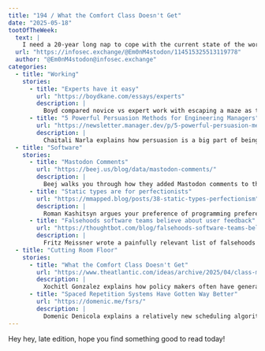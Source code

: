 ```yaml
---
title: "194 / What the Comfort Class Doesn't Get"
date: "2025-05-18"
tootOfTheWeek:
  text: |
    I need a 20-year long nap to cope with the current state of the world.
  url: "https://infosec.exchange/@Em0nM4stodon/114515325513119778"
  author: "@Em0nM4stodon@infosec.exchange"
categories:
  - title: "Working"
    stories:
      - title: "Experts have it easy"
        url: "https://boydkane.com/essays/experts"
        description: |
          Boyd compared novice vs expert work with escaping a maze as the example.
      - title: "5 Powerful Persuasion Methods for Engineering Managers"
        url: "https://newsletter.manager.dev/p/5-powerful-persuasion-methods-for"
        description: |
          Chaitali Narla explains how persuasion is a big part of being an engineering manager, and gives examples of different techniques.
  - title: "Software"
    stories:
      - title: "Mastodon Comments"
        url: "https://beej.us/blog/data/mastodon-comments/"
        description: |
          Beej walks you through how they added Mastodon comments to their blog posts.
      - title: "Static types are for perfectionists"
        url: "https://mmapped.blog/posts/38-static-types-perfectionism"
        description: |
          Roman Kashitsyn argues your preference of programming preferences stem largely from your childhood.
      - title: "Falsehoods software teams believe about user feedback"
        url: "https://thoughtbot.com/blog/falsehoods-software-teams-believe-about-user-feedback"
        description: |
          Fritz Meissner wrote a painfully relevant list of falsehoods for user feedback.
  - title: "Cutting Room Floor"
    stories:
      - title: "What the Comfort Class Doesn't Get"
        url: "https://www.theatlantic.com/ideas/archive/2025/04/class-money-finances/682301/"
        description: |
          Xochitl Gonzalez explains how policy makers often have generational wealth and live a different live than the people without. ([Archive without payall](https://www.removepaywall.com/search?url=https://www.theatlantic.com/ideas/archive/2025/04/class-money-finances/682301/).)
      - title: "Spaced Repetition Systems Have Gotten Way Better"
        url: "https://domenic.me/fsrs/"
        description: |
          Domenic Denicola explains a relatively new scheduling algorithm for spaced repetition that is way more efficient.
---
```


Hey hey, late edition, hope you find something good to read today!
